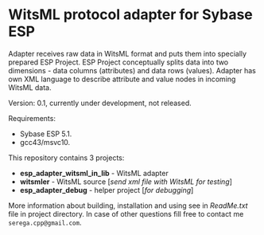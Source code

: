 WitsML protocol adapter for Sybase ESP
======================================

Adapter receives raw data in WitsML format and puts them into specially prepared ESP Project. ESP Project conceptually splits data into two dimensions - data columns (attributes) and data rows (values). Adapter has own XML language to describe attribute and value nodes in incoming WitsML data.

Version: 0.1, currently under development, not released.

Requirements:

-   Sybase ESP 5.1.
-   gcc43/msvc10.
 
This repository contains 3 projects:

+  **esp_adapter_witsml_in_lib** - WitsML adapter
+  **witsmler** - WitsML source [*send xml file with WitsML for testing*]
+  **esp_adapter_debug** - helper project [*for debugging*]

More information about building, installation and using see in *ReadMe.txt* file in project directory. In case of other questions fill free to contact me `serega.cpp@gmail.com`.
